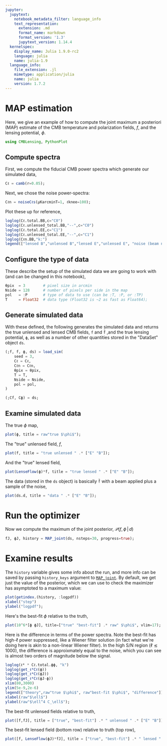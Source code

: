 ```yaml
---
jupyter:
  jupytext:
    notebook_metadata_filter: language_info
    text_representation:
      extension: .md
      format_name: markdown
      format_version: '1.3'
      jupytext_version: 1.14.4
  kernelspec:
    display_name: Julia 1.9.0-rc2
    language: julia
    name: julia-1.9
  language_info:
    file_extension: .jl
    mimetype: application/julia
    name: julia
    version: 1.7.2
---
```


# MAP estimation


Here, we give an example of how to compute the joint maximum a posteriori (MAP) estimate of the CMB temperature and polarization fields, $f$, and the lensing potential, $\phi$.

```julia
using CMBLensing, PythonPlot
```

## Compute spectra


First, we compute the fiducial CMB power spectra which generate our simulated data,

```julia
Cℓ = camb(r=0.05);
```

Next, we chose the noise power-spectra:

```julia
Cℓn = noiseCℓs(μKarcminT=1, ℓknee=100);
```

Plot these up for reference,

```julia
loglog(Cℓ.total.BB,c="C0")
loglog(Cℓ.unlensed_total.BB,"--",c="C0")
loglog(Cℓ.total.EE,c="C1")
loglog(Cℓ.unlensed_total.EE,"--",c="C1")
loglog(Cℓn.BB,"k:")
legend(["lensed B","unlensed B","lensed E","unlensed E", "noise (beam not deconvolved)"]);
```

## Configure the type of data


These describe the setup of the simulated data we are going to work with (and can be changed in this notebook),

```julia
θpix  = 3        # pixel size in arcmin
Nside = 128      # number of pixels per side in the map
pol   = :P       # type of data to use (can be :T, :P, or :TP)
T     = Float32  # data type (Float32 is ~2 as fast as Float64);
```

## Generate simulated data


With these defined, the following generates the simulated data and returns the true unlensed and lensed CMB fields, `f` and `f̃` ,and the true lensing potential, `ϕ`, as well as a number of other quantities stored in the "DataSet" object `ds`. 

```julia
(;f, f̃, ϕ, ds) = load_sim(
    seed = 3,
    Cℓ = Cℓ,
    Cℓn = Cℓn,
    θpix = θpix,
    T = T,
    Nside = Nside,
    pol = pol,
)

(;Cf, Cϕ) = ds;
```

## Examine simulated data


The true $\phi$ map,

```julia
plot(ϕ, title = raw"true $\phi$");
```

The "true" unlensed field, $f$,

```julia
plot(f, title = "true unlensed " .* ["E" "B"]);
```

And the "true" lensed field,

```julia
plot(LenseFlow(ϕ)*f, title = "true lensed " .* ["E" "B"]);
```

The data (stored in the `ds` object) is basically `f̃` with a beam applied plus a sample of the noise,

```julia
plot(ds.d, title = "data " .* ["E" "B"]);
```

# Run the optimizer


Now we compute the maximum of the joint posterior, $\mathcal{P}\big(f, \phi \,\big|\,d\big)$

```julia
fJ, ϕJ, history = MAP_joint(ds, nsteps=30, progress=true);
```

# Examine results


The `history` variable gives some info about the run, and more info can be saved by passing `history_keys` argument to [`MAP_joint`](api/#CMBLensing.MAP_joint). By default, we get just the value of the posterior, which we can use to check the maximizer has asymptoted to a maximum value:

```julia
plot(getindex.(history, :logpdf))
xlabel("step")
ylabel("logpdf");
```

Here's the best-fit $\phi$ relative to the truth,

```julia
plot(10^6*[ϕ ϕJ], title=["true" "best-fit"] .* raw" $\phi$", vlim=17);
```

Here is the difference in terms of the power spectra. Note the best-fit has high-$\ell$ power suppressed, like a Wiener filter solution (in fact what we're doing here is akin to a non-linear Wiener filter). In the high S/N region ($\ell\lesssim1000$), the difference is approixmately equal to the noise, which you can see is almost two orders of magnitude below the signal.

```julia
loglog(ℓ⁴ * Cℓ.total.ϕϕ, "k")
loglog(get_ℓ⁴Cℓ(ϕ))
loglog(get_ℓ⁴Cℓ(ϕJ))
loglog(get_ℓ⁴Cℓ(ϕJ-ϕ))
xlim(80,3000)
ylim(5e-9,2e-6)
legend(["theory",raw"true $\phi$", raw"best-fit $\phi$", "difference"])
xlabel(raw"$\ell$")
ylabel(raw"$\ell^4 C_\ell$");
```

The best-fit unlensed fields relative to truth,

```julia
plot([f,fJ], title = ["true", "best-fit"] .* " unlensed " .* ["E" "B"]);
```

The best-fit lensed field (bottom row) relative to truth (top row),

```julia
plot([f̃, LenseFlow(ϕJ)*fJ], title = ["true", "best-fit"] .* " lensed " .* ["E" "B"]);
```
